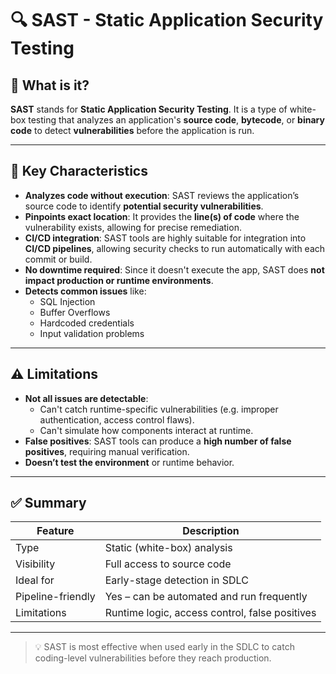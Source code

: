 # 🔍 SAST - Static Application Security Testing

## 📌 What is it?

**SAST** stands for **Static Application Security Testing**. It is a type of white-box testing that analyzes an application's **source code**, **bytecode**, or **binary code** to detect **vulnerabilities** before the application is run.

---

## 🧠 Key Characteristics

- **Analyzes code without execution**: SAST reviews the application’s source code to identify **potential security vulnerabilities**.
- **Pinpoints exact location**: It provides the **line(s) of code** where the vulnerability exists, allowing for precise remediation.
- **CI/CD integration**: SAST tools are highly suitable for integration into **CI/CD pipelines**, allowing security checks to run automatically with each commit or build.
- **No downtime required**: Since it doesn't execute the app, SAST does **not impact production or runtime environments**.
- **Detects common issues** like:
  - SQL Injection
  - Buffer Overflows
  - Hardcoded credentials
  - Input validation problems

---

## ⚠️ Limitations

- **Not all issues are detectable**:
  - Can't catch runtime-specific vulnerabilities (e.g. improper authentication, access control flaws).
  - Can't simulate how components interact at runtime.
- **False positives**: SAST tools can produce a **high number of false positives**, requiring manual verification.
- **Doesn’t test the environment** or runtime behavior.

---

## ✅ Summary

| Feature                | Description                                      |
|------------------------|--------------------------------------------------|
| Type                  | Static (white-box) analysis                     |
| Visibility            | Full access to source code                      |
| Ideal for             | Early-stage detection in SDLC                   |
| Pipeline-friendly     | Yes – can be automated and run frequently       |
| Limitations           | Runtime logic, access control, false positives  |

---

> 💡 SAST is most effective when used early in the SDLC to catch coding-level vulnerabilities before they reach production.